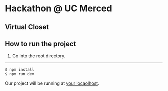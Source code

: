 # Hackathon @ UC Merced

## Virtual Closet 


## How to run the project 

1. Go into the root directory.

---

    $ npm install
    $ npm run dev


Our project will be running at [your locaolhost](http://localhost:8080/).